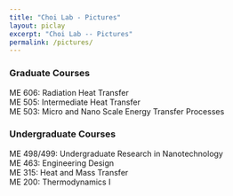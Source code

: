 ```yaml
---
title: "Choi Lab - Pictures"
layout: piclay
excerpt: "Choi Lab -- Pictures"
permalink: /pictures/
---
```






### Graduate Courses

ME 606: Radiation Heat Transfer <br />
ME 505: Intermediate Heat Transfer <br />
ME 503: Micro and Nano Scale Energy Transfer Processes

### Undergraduate Courses
  
ME 498/499: Undergraduate Research in Nanotechnology <br />
ME 463: Engineering Design <br />
ME 315: Heat and Mass Transfer <br />
ME 200: Thermodynamics I



